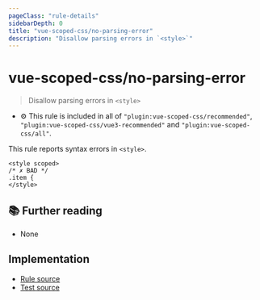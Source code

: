 ```yaml
---
pageClass: "rule-details"
sidebarDepth: 0
title: "vue-scoped-css/no-parsing-error"
description: "Disallow parsing errors in `<style>`"
---
```

# vue-scoped-css/no-parsing-error

> Disallow parsing errors in `<style>`

- :gear: This rule is included in all of `"plugin:vue-scoped-css/recommended"`, `"plugin:vue-scoped-css/vue3-recommended"` and `"plugin:vue-scoped-css/all"`.

This rule reports syntax errors in `<style>`. 

<eslint-code-block :rules="{'vue-scoped-css/no-parsing-error': ['error']}">

```vue
<style scoped>
/* ✗ BAD */
.item {
</style>
```

</eslint-code-block>

## :books: Further reading

- None

## Implementation

- [Rule source](https://github.com/future-architect/eslint-plugin-vue-scoped-css/blob/master/lib/rules/no-parsing-error.ts)
- [Test source](https://github.com/future-architect/eslint-plugin-vue-scoped-css/blob/master/tests/lib/rules/no-parsing-error.js)
